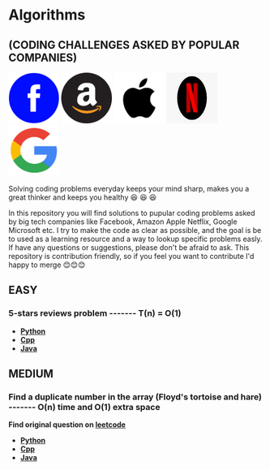 # Algorithms
## (CODING CHALLENGES ASKED BY POPULAR COMPANIES)

 <div id="banner">
    <div class="inline-block"> 
        <img src = "https://github.com/yonahgraphics/Data-Structures-and-Algorithms/blob/master/facebook.png" width="100" height="100">
        <img src = "https://github.com/yonahgraphics/Data-Structures-and-Algorithms/blob/master/amazon.png" width="100" height="100">
        <img src = "https://github.com/yonahgraphics/Data-Structures-and-Algorithms/blob/master/Apple.jpg" width="100" height="100">
        <img src = "https://github.com/yonahgraphics/Data-Structures-and-Algorithms/blob/master/Netflix.png" width="100" height="100">
        <img src = "https://github.com/yonahgraphics/Data-Structures-and-Algorithms/blob/master/google.png" width="100" height="100">
    </div>
</div>
 
 <p>

Solving coding problems everyday keeps your mind sharp, makes you a great thinker and keeps you healthy :satisfied: :satisfied: :satisfied: <p>
In this repository you will find solutions to pupular coding problems asked by big tech companies like Facebook, Amazon Apple Netflix, Google Microsoft etc. I try to make the code as clear as possible, and the goal is be to used as a learning resource and a way to lookup specific problems easly. 
If have any questions or suggestions, please don't be afraid to ask. This repository is contribution friendly, so if you feel you want to contribute I'd happy to merge :blush::blush::blush:



## EASY
 ### 5-stars reviews problem  -------<b> T(n) = O(1)<b>
 
- [Python](https://github.com/yonahgraphics/Data-Structures-and-Algorithms/blob/master/PYTHON/EASY/5-stars%20reviews%20problem.py)
- [Cpp](https://github.com/yonahgraphics/Data-Structures-and-Algorithms/blob/master/CPP/EASY/5-stars%20reviews%20problem.cpp)
- [Java](https://github.com/yonahgraphics/Data-Structures-and-Algorithms/blob/master/JAVA/EASY/src/FiveStarsReviewsProblem.java)
 
 
## MEDIUM
 ### Find a duplicate number in the array (Floyd's tortoise and hare) -------<b> O(n) time and O(1) extra space<b>
 Find original question on <a href = "https://leetcode.com/problems/find-the-duplicate-number/"> leetcode</a>
- [Python](https://github.com/yonahgraphics/Data-Structures-and-Algorithms/blob/master/PYTHON/MEDIUM/find_duplicate_number.py)
- [Cpp](https://github.com/yonahgraphics/Data-Structures-and-Algorithms/blob/master/CPP/MEDIUM/findDuplicateNumber.cpp)
- [Java](https://github.com/yonahgraphics/Data-Structures-and-Algorithms/blob/master/JAVA/MEDIUM/findDuplicateNumber/src/FindDuplicateNumber.java)

